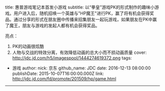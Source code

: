 title: 惠普游戏笔记本首发小游戏
subtitle: 以“拳皇”游戏PK的形式制作的趣味小游戏。用户进入后，随机招唤一个英雄与"HP魔王"进行PK，赢了将有机会获得奖品。通过分享的形式在朋友圈中传播来招集朋友一起玩游戏，如果朋友在PK中赢了魔王，朋友与游戏的发起人都有机会获得奖品。

亮点：
1. PK的动画很炫酷
2. 人物与交战的特效分离，有效降低动画的总大小而不损动画质量
cover: http://jdc.jd.com/h5/imagespool/1444274619372.png
tags:
  - 游戏
author:
  nick: 京东
  github_name: JDC
date: 2016-12-13 08:00:00
publishDate: 2015-10-07T16:00:00.000Z
link: http://jdc.jd.com/fd/promote/201509/hp/game.html

---